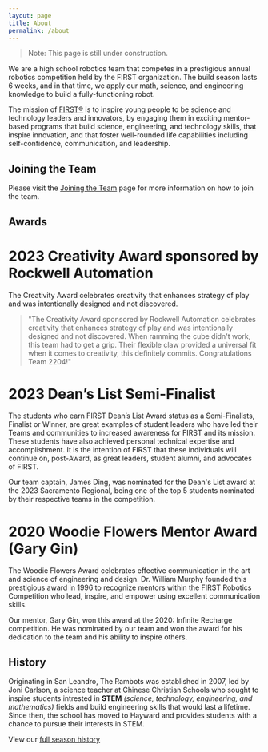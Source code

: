 ```yaml
---
layout: page
title: About
permalink: /about
---
```


> Note: This page is still under construction.

We are a high school robotics team that competes in a prestigious annual robotics competition held by the FIRST
organization. The build season lasts 6 weeks, and in that time, we apply our math, science, and engineering knowledge to build a fully-functioning robot.

The mission of [FIRST®][first] is to inspire young people to be science and technology leaders and innovators, by engaging them in exciting mentor-based programs that build science, engineering, and technology skills, that inspire innovation, and that foster well-rounded life capabilities including self-confidence, communication, and leadership.

## Joining the Team

Please visit the [Joining the Team](/join) page for more information on how to join the team.

## Awards

# 2023 Creativity Award sponsored by Rockwell Automation

The Creativity Award celebrates creativity that enhances strategy of play and was intentionally designed and not discovered.

> "The Creativity Award sponsored by Rockwell Automation celebrates creativity that enhances strategy of play and was intentionally designed and not discovered. When ramming the cube didn't work, this team had to get a grip. Their flexible claw provided a universal fit when it comes to creativity, this definitely commits. Congratulations Team 2204!"

# 2023 Dean’s List Semi-Finalist

The students who earn FIRST Dean’s List Award status as a Semi-Finalists, Finalist or Winner, are great examples of student leaders who have led their Teams and communities to increased awareness for FIRST and its mission. These students have also achieved personal technical expertise and accomplishment. It is the intention of FIRST that these individuals will continue on, post-Award, as great leaders, student alumni, and advocates of FIRST.

Our team captain, James Ding, was nominated for the Dean's List award at the 2023 Sacramento Regional, being one of the top 5 students nominated by their respective teams in the competition.

# 2020 Woodie Flowers Mentor Award (Gary Gin)

The Woodie Flowers Award celebrates effective communication in the art and science of engineering and design. Dr. William Murphy founded this prestigious award in 1996 to recognize mentors within the FIRST Robotics Competition who lead, inspire, and empower using excellent communication skills.

Our mentor, Gary Gin, won this award at the 2020: Infinite Recharge competition. He was nominated by our team and won the award for his dedication to the team and his ability to inspire others.

## History

Originating in San Leandro, The Rambots was established in 2007, led by Joni Carlson, a science teacher at Chinese Christian Schools who sought to inspire students intrested in **STEM** _(science, technology, engineering, and mathematics)_ fields and build engineering skills that would last a lifetime. Since then, the school has moved to Hayward and provides students with a chance to pursue their interests in STEM.

View our [full season history](/about/season-history)

[first]: /about/first
[join]: /join
